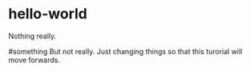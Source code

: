 # hello-world
Nothing really. 

#something
But not really. Just changing things so that this turorial will move forwards.
